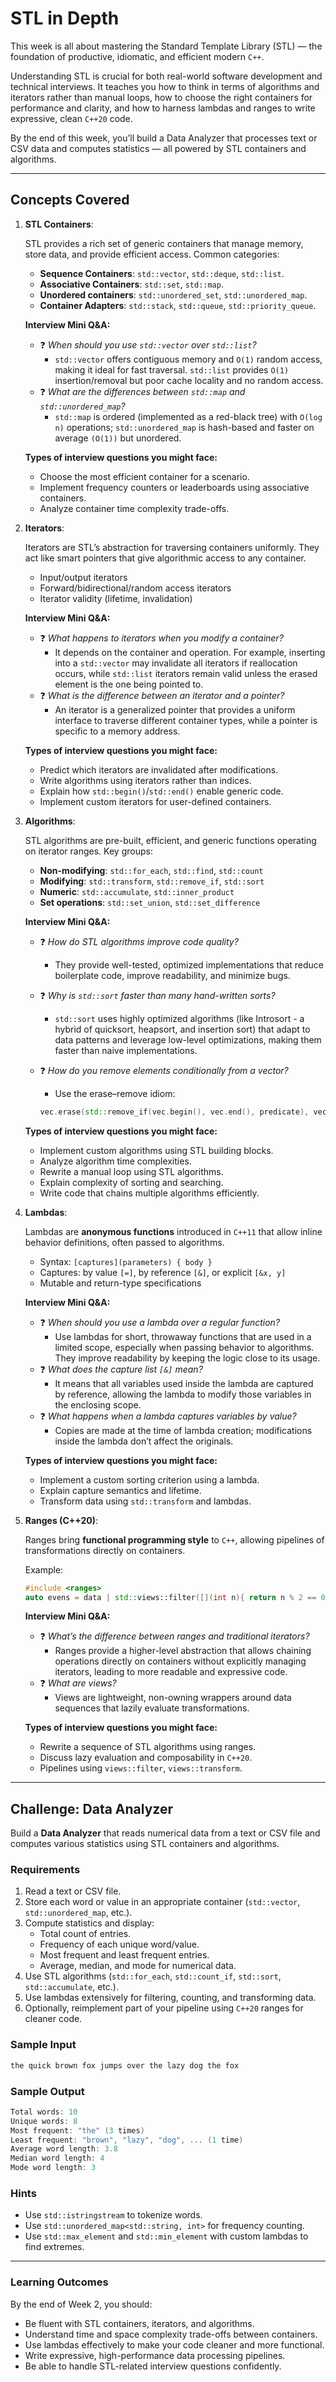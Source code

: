 # STL in Depth

This week is all about mastering the Standard Template Library (STL) — the foundation of productive, idiomatic, and efficient modern `C++`.

Understanding STL is crucial for both real-world software development and technical interviews. It teaches you how to think in terms of algorithms and iterators rather than manual loops, how to choose the right containers for performance and clarity, and how to harness lambdas and ranges to write expressive, clean `C++20` code.

By the end of this week, you’ll build a Data Analyzer that processes text or CSV data and computes statistics — all powered by STL containers and algorithms.

---

## Concepts Covered

1. **STL Containers**:

   STL provides a rich set of generic containers that manage memory, store data, and provide efficient access.
   Common categories:

   * **Sequence Containers**: `std::vector`, `std::deque`, `std::list`.
   * **Associative Containers**: `std::set`, `std::map`.
   * **Unordered containers**: `std::unordered_set`, `std::unordered_map`.
   * **Container Adapters**: `std::stack`, `std::queue`, `std::priority_queue`.

   **Interview Mini Q&A:**

   * ❓ *When should you use `std::vector` over `std::list`?*
     * `std::vector` offers contiguous memory and `O(1)` random access, making it ideal for fast traversal. `std::list` provides `O(1)` insertion/removal but poor cache locality and no random access.
   * ❓ *What are the differences between `std::map` and `std::unordered_map`?*
     * `std::map` is ordered (implemented as a red-black tree) with `O(log n)` operations; `std::unordered_map` is hash-based and faster on average `(O(1))` but unordered.

   **Types of interview questions you might face:**
   * Choose the most efficient container for a scenario.
   * Implement frequency counters or leaderboards using associative containers.
   * Analyze container time complexity trade-offs.

2. **Iterators**:

   Iterators are STL’s abstraction for traversing containers uniformly. They act like smart pointers that give algorithmic access to any container.

   * Input/output iterators
   * Forward/bidirectional/random access iterators
   * Iterator validity (lifetime, invalidation)

   **Interview Mini Q&A:**
   * ❓ *What happens to iterators when you modify a container?*
     * It depends on the container and operation. For example, inserting into a `std::vector` may invalidate all iterators if reallocation occurs, while `std::list` iterators remain valid unless the erased element is the one being pointed to.
   * ❓ *What is the difference between an iterator and a pointer?*
     * An iterator is a generalized pointer that provides a uniform interface to traverse different container types, while a pointer is specific to a memory address.

   **Types of interview questions you might face:**
   * Predict which iterators are invalidated after modifications.
   * Write algorithms using iterators rather than indices.
   * Explain how `std::begin()`/`std::end()` enable generic code.
   * Implement custom iterators for user-defined containers.

3. **Algorithms**:

   STL algorithms are pre-built, efficient, and generic functions operating on iterator ranges.
   Key groups:

   * **Non-modifying**: `std::for_each`, `std::find`, `std::count`
   * **Modifying**: `std::transform`, `std::remove_if`, `std::sort`
   * **Numeric**: `std::accumulate`, `std::inner_product`
   * **Set operations**: `std::set_union`, `std::set_difference`

   **Interview Mini Q&A:**
   * ❓ *How do STL algorithms improve code quality?*
     * They provide well-tested, optimized implementations that reduce boilerplate code, improve readability, and minimize bugs.
   * ❓ *Why is `std::sort` faster than many hand-written sorts?*
     * `std::sort` uses highly optimized algorithms (like Introsort - a hybrid of quicksort, heapsort, and insertion sort) that adapt to data patterns and leverage low-level optimizations, making them faster than naive implementations.
   * ❓ *How do you remove elements conditionally from a vector?*
     * Use the erase–remove idiom:

     ```cpp
     vec.erase(std::remove_if(vec.begin(), vec.end(), predicate), vec.end());
     ```

   **Types of interview questions you might face:**
   * Implement custom algorithms using STL building blocks.
   * Analyze algorithm time complexities.
   * Rewrite a manual loop using STL algorithms.
   * Explain complexity of sorting and searching.
   * Write code that chains multiple algorithms efficiently.

4. **Lambdas**:

   Lambdas are **anonymous functions** introduced in `C++11` that allow inline behavior definitions, often passed to algorithms.

   * Syntax: `[captures](parameters) { body }`
   * Captures: by value `[=]`, by reference `[&]`, or explicit `[&x, y]`
   * Mutable and return-type specifications

   **Interview Mini Q&A:**
   * ❓ *When should you use a lambda over a regular function?*
     * Use lambdas for short, throwaway functions that are used in a limited scope, especially when passing behavior to algorithms. They improve readability by keeping the logic close to its usage.
   * ❓ *What does the capture list `[&]` mean?*
     * It means that all variables used inside the lambda are captured by reference, allowing the lambda to modify those variables in the enclosing scope.
   * ❓ *What happens when a lambda captures variables by value?*
     * Copies are made at the time of lambda creation; modifications inside the lambda don’t affect the originals.

   **Types of interview questions you might face:**
   * Implement a custom sorting criterion using a lambda.
   * Explain capture semantics and lifetime.
   * Transform data using `std::transform` and lambdas.

5. **Ranges (C++20)**:

   Ranges bring **functional programming style** to `C++`, allowing pipelines of transformations directly on containers.

   Example:

   ```cpp
   #include <ranges>
   auto evens = data | std::views::filter([](int n){ return n % 2 == 0; });
   ```

   **Interview Mini Q&A:**
   * ❓ *What’s the difference between ranges and traditional iterators?*
     * Ranges provide a higher-level abstraction that allows chaining operations directly on containers without explicitly managing iterators, leading to more readable and expressive code.
   * ❓ *What are views?*
     * Views are lightweight, non-owning wrappers around data sequences that lazily evaluate transformations.

   **Types of interview questions you might face:**
   * Rewrite a sequence of STL algorithms using ranges.
   * Discuss lazy evaluation and composability in `C++20`.
   * Pipelines using `views::filter`, `views::transform`.

---

## Challenge: Data Analyzer

Build a **Data Analyzer** that reads numerical data from a text or CSV file and computes various statistics using STL containers and algorithms.

### Requirements

1. Read a text or CSV file.
2. Store each word or value in an appropriate container (`std::vector`, `std::unordered_map`, etc.).
3. Compute statistics and display:
   * Total count of entries.
   * Frequency of each unique word/value.
   * Most frequent and least frequent entries.
   * Average, median, and mode for numerical data.
4. Use STL algorithms (`std::for_each`, `std::count_if`, `std::sort`, `std::accumulate`, etc.).
5. Use lambdas extensively for filtering, counting, and transforming data.
6. Optionally, reimplement part of your pipeline using `C++20` ranges for cleaner code.

### Sample Input

```cpp
the quick brown fox jumps over the lazy dog the fox
```

### Sample Output

```cpp
Total words: 10
Unique words: 8
Most frequent: "the" (3 times)
Least frequent: "brown", "lazy", "dog", ... (1 time)
Average word length: 3.8
Median word length: 4
Mode word length: 3
```

### Hints

* Use `std::istringstream` to tokenize words.
* Use `std::unordered_map<std::string, int>` for frequency counting.
* Use `std::max_element` and `std::min_element` with custom lambdas to find extremes.

---

### Learning Outcomes

By the end of Week 2, you should:

* Be fluent with STL containers, iterators, and algorithms.
* Understand time and space complexity trade-offs between containers.
* Use lambdas effectively to make your code cleaner and more functional.
* Write expressive, high-performance data processing pipelines.
* Be able to handle STL-related interview questions confidently.
